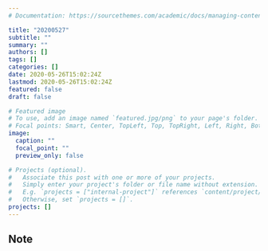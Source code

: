 ```yaml
---
# Documentation: https://sourcethemes.com/academic/docs/managing-content/

title: "20200527"
subtitle: ""
summary: ""
authors: []
tags: []
categories: []
date: 2020-05-26T15:02:24Z
lastmod: 2020-05-26T15:02:24Z
featured: false
draft: false

# Featured image
# To use, add an image named `featured.jpg/png` to your page's folder.
# Focal points: Smart, Center, TopLeft, Top, TopRight, Left, Right, BottomLeft, Bottom, BottomRight.
image:
  caption: ""
  focal_point: ""
  preview_only: false

# Projects (optional).
#   Associate this post with one or more of your projects.
#   Simply enter your project's folder or file name without extension.
#   E.g. `projects = ["internal-project"]` references `content/project/deep-learning/index.md`.
#   Otherwise, set `projects = []`.
projects: []
---
```


## Note


